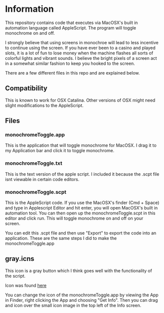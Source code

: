 # Information

This repository contains code that executes via MacOSX's built in automation language called AppleScript. The program will toggle monochrome on and off. 

I strongly believe that using screens in monochroe will lead to less incentive to continue using the screen. If you have ever been to a casino and played slots, it is a lot of fun to lose money when the machine flashes all sorts of colorful lights and vibrant sounds. I believe the bright pixels of a screen act in a somewhat similar fashion to keep you hooked to the screen.

There are a few different files in this repo and are explained below.

## Compatibility

This is known to work for OSX Catalina. Other versions of OSX might need slight modifications to the AppleScript.

## Files

### monochromeToggle.app

This is the application that will toggle monochrome for MacOSX. I drag it to my Application bar and click it to toggle monochrome.

### monochromeToggle.txt

This is the text version of the apple script. I included it because the .scpt file isnt viewable in certain code editors.

### monochromeToggle.scpt

This is the AppleScript code. If you use the MacOSX's finder (Cmd + Space) and type in Applescript Editor and hit enter, you will open MacOSX's built in automation tool. You can then open up the monochromeToggle.scpt in this editor and click run. This will toggle monochrome on and off on your screen.

You can edit this .scpt file and then use "Export" to export the code into an application. These are the same steps I did to make the monochromeToggle.app

## gray.icns

This icon is a gray button which I think goes well with the functionality of the script.

Icon was found [here](https://iconarchive.com/show/soft-scraps-icons-by-hopstarter/Button-Blank-Gray-icon.html)

You can change the icon of the monochromeToggle.app by viewing the App in Finder, right clicking the App and choosing "Get Info". Then you can drag and icon over the small icon image in the top left of the Info screen.